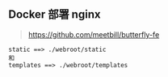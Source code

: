 ## Docker 部署 nginx

> https://github.com/meetbill/butterfly-fe
```
static ==> ./webroot/static
和
templates ==> ./webroot/templates
```
